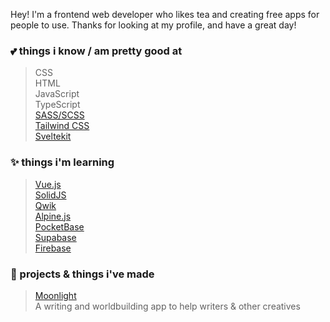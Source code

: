 Hey! I'm a frontend web developer who likes tea and creating free apps for people to use. Thanks for looking at my profile, and have a great day!

### **💕 things i know / am pretty good at**
> CSS <br>
> HTML <br>
> JavaScript <br>
> TypeScript <br>
> [SASS/SCSS](https://sass-lang.com/) <br>
> [Tailwind CSS](https://tailwindcss.com/) <br>
> [Sveltekit](https://kit.svelte.dev) <br>


### **✨ things i'm learning**
> [Vue.js](https://vuejs.org/) <br>
> [SolidJS](https://www.solidjs.com/) <br>
> [Qwik](https://qwik.builder.io/) <br>
> [Alpine.js](https://alpinejs.dev/) <br>
> [PocketBase](https://pocketbase.io) <br>
> [Supabase](https://supabase.com) <br>
> [Firebase](https://firebase.google.com/)

### **🦀 projects & things i've made**
> [Moonlight](https://moonlight-planner.netlify.app) <br>
> A writing and worldbuilding app to help writers & other creatives
